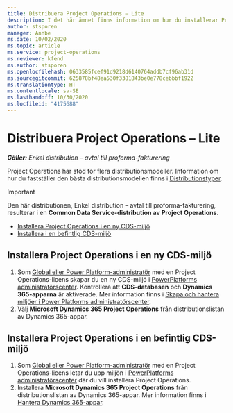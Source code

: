 ```yaml
---
title: Distribuera Project Operations – Lite
description: I det här ämnet finns information om hur du installerar Project Operations enkel distribution – avtal till proforma-fakturering.
author: stsporen
manager: Annbe
ms.date: 10/02/2020
ms.topic: article
ms.service: project-operations
ms.reviewer: kfend
ms.author: stsporen
ms.openlocfilehash: 0633585fcef91d9218d6140764addb7cf96ab31d
ms.sourcegitcommit: 625878bf48ea530f3381843be0e778cebbbf1922
ms.translationtype: HT
ms.contentlocale: sv-SE
ms.lasthandoff: 10/30/2020
ms.locfileid: "4175688"
---
```

# <a name="deploy-project-operations---lite"></a>Distribuera Project Operations – Lite

_**Gäller:** Enkel distribution – avtal till proforma-fakturering_

Project Operations har stöd för flera distributionsmodeller. Information om hur du fastställer den bästa distributionsmodellen finns i [Distributionstyper](determine-deployment-type.md).


> [!IMPORTANT]
> Den här distributionen, Enkel distribution – avtal till proforma-fakturering, resulterar i en **Common Data Service-distribution av Project Operations**.

- [Installera Project Operations i en ny CDS-miljö](#new)
- [Installera i en befintlig CDS-miljö](#existing)



## <a name="install-project-operations-to-a-new-cds-environment"></a><a name="new"></a>Installera Project Operations i en ny CDS-miljö

1. Som [Global eller Power Platform-administratör](https://docs.microsoft.com/power-platform/admin/global-service-administrators-can-administer-without-license) med en Project Operations-licens skapar du en ny CDS-miljö i [PowerPlatforms administratörscenter](https://admin.powerplatform.com). Kontrollera att **CDS-databasen** och **Dynamics 365-apparna** är aktiverade. Mer information finns i [Skapa och hantera miljöer i Power Platforms administratörscenter](https://docs.microsoft.com/power-platform/admin/create-environment#create-an-environment-in-the-power-platform-admin-center).
2. Välj **Microsoft Dynamics 365 Project Operations** från distributionslistan av Dynamics 365-appar.


## <a name="install-project-operations-to-an-existing-cds-environment"></a><a name="existing"></a>Installera Project Operations i en befintlig CDS-miljö

1. Som [Global eller Power Platform-administratör](https://docs.microsoft.com/power-platform/admin/global-service-administrators-can-administer-without-license) med en Project Operations-licens letar du upp miljön i [PowerPlatforms administratörscenter](https://admin.powerplatform.com) där du vill installera Project Operations.
2. Installera **Microsoft Dynamics 365 Project Operations** från distributionslistan av Dynamics 365-appar. Mer information finns i [Hantera Dynamics 365-appar](https://docs.microsoft.com/power-platform/admin/manage-apps).


